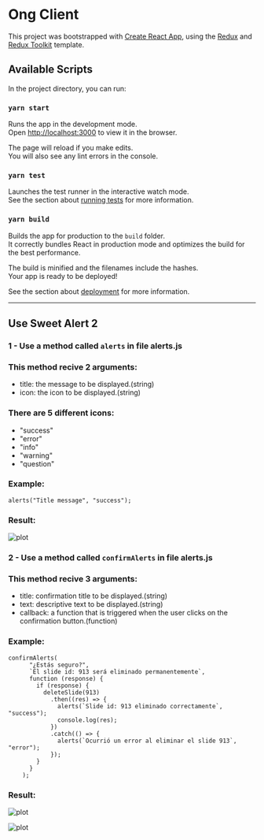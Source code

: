 # Ong Client

This project was bootstrapped with [Create React App](https://github.com/facebook/create-react-app), using the [Redux](https://redux.js.org/) and [Redux Toolkit](https://redux-toolkit.js.org/) template.

## Available Scripts

In the project directory, you can run:

### `yarn start`

Runs the app in the development mode.<br />
Open [http://localhost:3000](http://localhost:3000) to view it in the browser.

The page will reload if you make edits.<br />
You will also see any lint errors in the console.

### `yarn test`

Launches the test runner in the interactive watch mode.<br />
See the section about [running tests](https://facebook.github.io/create-react-app/docs/running-tests) for more information.

### `yarn build`

Builds the app for production to the `build` folder.<br />
It correctly bundles React in production mode and optimizes the build for the best performance.

The build is minified and the filenames include the hashes.<br />
Your app is ready to be deployed!

See the section about [deployment](https://facebook.github.io/create-react-app/docs/deployment) for more information.
***
## Use Sweet Alert 2

### 1 - Use a method called `alerts` in file alerts.js 

### This method recive 2 arguments:

* title: the message to be displayed.(string)
* icon: the icon to be displayed.(string)

### There are 5 different icons:

* "success"
* "error"
* "info"
* "warning"
* "question"

### Example: 

```
alerts("Title message", "success");
```

### Result:
![plot](https://i.ibb.co/883s3dH/example.jpg)


### 2 - Use a method called `confirmAlerts` in file alerts.js 

### This method recive 3 arguments:

* title: confirmation title to be displayed.(string)
* text: descriptive text to be displayed.(string)
* callback: a function that is triggered when the user clicks on the confirmation button.(function)

### Example: 

```
confirmAlerts(
      "¿Estás seguro?",
      `El slide id: 913 será eliminado permanentemente`,
      function (response) {
        if (response) {
          deleteSlide(913)
            .then((res) => {
              alerts(`Slide id: 913 eliminado correctamente`, "success");
              console.log(res);
            })
            .catch(() => {
              alerts(`Ocurrió un error al eliminar el slide 913`, "error");
            });
        }
      }
    );
```
### Result:
![plot](https://i.ibb.co/bz9wLHk/confirmation2.jpg)

![plot](https://i.ibb.co/hywdz46/confirmed.jpg)



  

